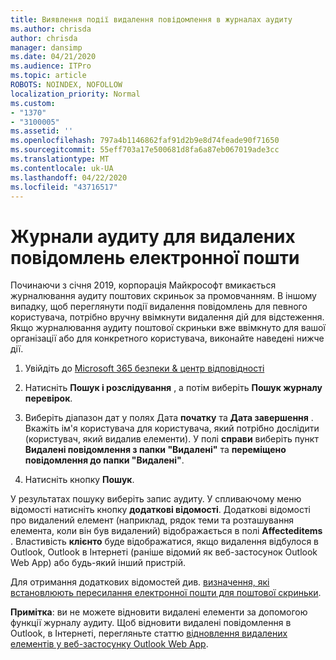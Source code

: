 ```yaml
---
title: Виявлення події видалення повідомлення в журналах аудиту
ms.author: chrisda
author: chrisda
manager: dansimp
ms.date: 04/21/2020
ms.audience: ITPro
ms.topic: article
ROBOTS: NOINDEX, NOFOLLOW
localization_priority: Normal
ms.custom:
- "1370"
- "3100005"
ms.assetid: ''
ms.openlocfilehash: 797a4b1146862faf91d2b9e8d74feade90f71650
ms.sourcegitcommit: 55eff703a17e500681d8fa6a87eb067019ade3cc
ms.translationtype: MT
ms.contentlocale: uk-UA
ms.lasthandoff: 04/22/2020
ms.locfileid: "43716517"
---
```

# <a name="audit-logs-for-deleted-email-messages"></a>Журнали аудиту для видалених повідомлень електронної пошти

Починаючи з січня 2019, корпорація Майкрософт вмикається журналювання аудиту поштових скриньок за промовчанням. В іншому випадку, щоб переглянути події видалення повідомлень для певного користувача, потрібно вручну ввімкнути видалення дій для відстеження. Якщо журналювання аудиту поштової скриньки вже ввімкнуто для вашої організації або для конкретного користувача, виконайте наведені нижче дії.

1. Увійдіть до [Microsoft 365 безпеки & центр відповідності](https://protection.office.com/)

2. Натисніть **Пошук і розслідування** , а потім виберіть **Пошук журналу перевірок**.

3. Виберіть діапазон дат у полях Дата **початку** та **Дата завершення** . Вкажіть ім'я користувача для користувача, який потрібно дослідити (користувач, який видалив елементи). У полі **справи** виберіть пункт **Видалені повідомлення з папки "Видалені"** та **переміщено повідомлення до папки "Видалені"**.

4. Натисніть кнопку **Пошук**.

У результатах пошуку виберіть запис аудиту. У спливаючому меню відомості натисніть кнопку **додаткові відомості**. Додаткові відомості про видалений елемент (наприклад, рядок теми та розташування елемента, коли він був видалений) відображається в полі **Affecteditems** . Властивість **клієнто** буде відображатися, якщо видалення відбулося в Outlook, Outlook в Інтернеті (раніше відомий як веб-застосунок Outlook Web App) або будь-який інший пристрій.

Для отримання додаткових відомостей див. [визначення, які встановлюють пересилання електронної пошти для поштової скриньки](https://docs.microsoft.com/office365/securitycompliance/auditing-troubleshooting-scenarios#determining-if-a-user-deleted-email-items).

**Примітка**: ви не можете відновити видалені елементи за допомогою функції журналу аудиту. Щоб відновити видалені повідомлення в Outlook, в Інтернеті, перегляньте статтю [відновлення видалених елементів у веб-застосунку Outlook Web App](https://support.office.com/article/C3D8FC15-EEEF-4F1C-81DF-E27964B7EDD4).
